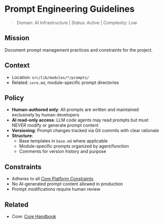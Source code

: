 # Prompt Engineering Guidelines

> Domain: AI Infrastructure | Status: Active | Complexity: Low

## Mission

Document prompt management practices and constraints for the project.

## Context

- Location: `src/lib/modules/*/prompts/`
- Related: `core.md`, module-specific prompt directories

## Policy

- **Human-authored only**: All prompts are written and maintained exclusively by human developers
- **AI read-only access**: LLM code agents may read prompts but must NEVER modify or generate prompt content
- **Versioning**: Prompt changes tracked via Git commits with clear rationale
- **Structure**:
  - Base templates in `base.md` where applicable
  - Module-specific prompts organized by agent/function
  - Comments for version history and purpose

## Constraints

- Adheres to all [Core Platform Constraints](./core.md#platform-constraints)
- No AI-generated prompt content allowed in production
- Prompt modifications require human review

## Related

- Core: [Core Handbook](./core.md)
